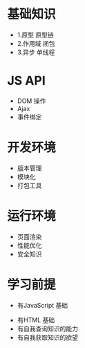 # 基础知识   

- 1.原型 原型链
- 2.作用域 闭包
- 3.异步 单线程

# JS API

- DOM 操作
- Ajax 
- 事件绑定


# 开发环境

* 版本管理
* 模块化
* 打包工具


# 运行环境

- 页面渲染
- 性能优化
- 安全知识


# 学习前提
+ 有JavaScript 基础
- 有HTML 基础
- 有自我查询知识的能力
- 有自我获取知识的欲望


